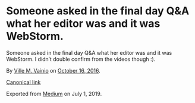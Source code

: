 # Someone asked in the final day Q&A what her editor was and it was WebStorm.

Someone asked in the final day Q&A what her editor was and it was WebStorm. I didn’t double confirm from the videos though :).

By [Ville M. Vainio](https://medium.com/@vivainio) on [October 16, 2016](https://medium.com/p/465109941032).

[Canonical link](https://medium.com/@vivainio/someone-asked-in-the-final-day-q-a-what-her-editor-was-and-it-was-webstorm-465109941032)

Exported from [Medium](https://medium.com) on July 1, 2019.
